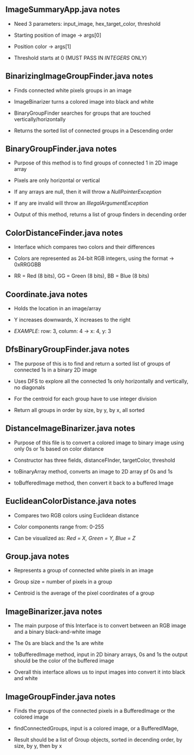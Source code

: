 ImageSummaryApp.java notes 
--------------------------------------------------------------------------------------------------------------------------

- Need 3 parameters: input_image, hex_target_color, threshold

- Starting position of image -> args[0]

- Position color -> args[1]

- Threshold starts at 0
(MUST PASS IN *INTEGERS* ONLY)

BinarizingImageGroupFinder.java notes 
--------------------------------------------------------------------------------------------------------------------------

- Finds connected white pixels groups in an image 

- ImageBinarizer turns a colored image into black and white 

- BinaryGroupFinder searches for groups that are touched vertically/horizontally 

- Returns the sorted list of connected groups in a Descending order 

BinaryGroupFinder.java notes 
--------------------------------------------------------------------------------------------------------------------------

- Purpose of this method is to find groups of connected 1 in 2D image array

- Pixels are only horizontal or vertical 

- If any arrays are null, then it will throw a *NullPointerException*

- If any are invalid will throw an *IllegalArgumentException*

- Output of this method, returns a list of group finders in decending order 

ColorDistanceFinder.java notes 
--------------------------------------------------------------------------------------------------------------------------

- Interface which compares two colors and their differences

- Colors are represented as 24-bit RGB integers, using the format -> 0xRRGGBB

- RR = Red (8 bits), GG = Green (8 bits), BB = Blue (8 bits)

Coordinate.java notes 
--------------------------------------------------------------------------------------------------------------------------

- Holds the location in an image/array

- Y increases downwards, X increases to the right

- *EXAMPLE*: row: 3, column: 4 -> x: 4, y: 3

DfsBinaryGroupFinder.java notes 
--------------------------------------------------------------------------------------------------------------------------

- The purpose of this is to find and return a sorted list of groups of connected 1s in a binary 2D image 

- Uses DFS to explore all the connected 1s only horizontally and vertically, no diagonals

- For the centroid for each group have to use integer division

- Return all groups in order by size, by y, by x, all sorted

DistanceImageBinarizer.java notes 
--------------------------------------------------------------------------------------------------------------------------

- Purpose of this file is to convert a colored image to binary image using only 0s or 1s based on color distance

- Constructor has three fields, distanceFInder, targetColor, threshold

- toBinaryArray method, converts an image to 2D array pf 0s and 1s

- toBufferedImage method, then convert it back to a buffered Image

EuclideanColorDistance.java notes
--------------------------------------------------------------------------------------------------------------------------

- Compares two RGB colors using Euclidean distance

- Color components range from: 0-255

- Can be visualized as: *Red = X, Green = Y, Blue = Z*

Group.java notes
--------------------------------------------------------------------------------------------------------------------------

- Represents a group of connected white pixels in an image 

- Group size = number of pixels in a group 

- Centroid is the average of the pixel coordinates of a group

ImageBinarizer.java notes
--------------------------------------------------------------------------------------------------------------------------

- The main purpose of this Interface is to convert between an RGB image and a binary black-and-white image

- The 0s are black and the 1s are white 

- toBufferedImage method, input in 2D binary arrays, 0s and 1s the output should be the color of the buffered image 

- Overall this interface allows us to input images into convert it into black and white 

ImageGroupFinder.java notes
--------------------------------------------------------------------------------------------------------------------------

- Finds the groups of the connected pixels in a BufferedImage or the colored image

- findConnectedGroups, input is a colored image, or a BufferedIMage,  

- Result should be a list of Group objects, sorted in decending order, by size, by y, then by x